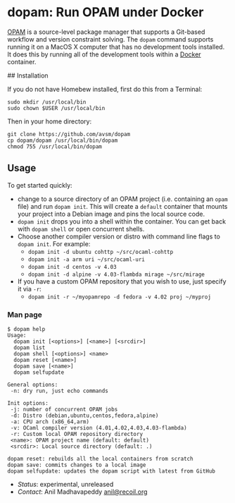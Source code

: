 dopam: Run OPAM under Docker
============================

[OPAM](https://opam.ocaml.org) is a source-level package manager that
supports a Git-based workflow and version constraint solving.  The `dopam`
command supports running it on a MacOS X computer that has no development
tools installed.  It does this by running all of the development tools
within a [Docker](http://docker.com) container.

## Installation

If you do not have Homebew installed, first do this from a Terminal:

    sudo mkdir /usr/local/bin
    sudo chown $USER /usr/local/bin

Then in your home directory:

    git clone https://github.com/avsm/dopam
    cp dopam/dopam /usr/local/bin/dopam
    chmod 755 /usr/local/bin/dopam

## Usage

To get started quickly:

- change to a source directory of an OPAM project
  (i.e. containing an `opam` file) and run
  `dopam init`.  This will create a `default` container that
  mounts your project into a Debian image and pins the local
  source code.
- `dopam init` drops you into a shell within the container.
  You can get back with `dopam shell` or open concurrent shells.
- Choose another compiler version or distro with command line
  flags to `dopam init`.  For example:
    - `dopam init -d ubuntu cohttp ~/src/ocaml-cohttp`
    - `dopam init -a arm uri ~/src/ocaml-uri`
    - `dopam init -d centos -v 4.03`
    - `dopam init -d alpine -v 4.03-flambda mirage ~/src/mirage`
- If you have a custom OPAM repository that you wish to use,
  just specify it via `-r`:
    - `dopam init -r ~/myopamrepo -d fedora -v 4.02 proj ~/myproj`

### Man page

```
$ dopam help
Usage:
  dopam init [<options>] [<name>] [<srcdir>]
  dopam list
  dopam shell [<options>] <name>
  dopam reset [<name>]
  dopam save [<name>]
  dopam selfupdate

General options:
 -n: dry run, just echo commands

Init options:
 -j: number of concurrent OPAM jobs
 -d: Distro (debian,ubuntu,centos,fedora,alpine)
 -a: CPU arch (x86_64,arm)
 -v: OCaml compiler version (4.01,4.02,4.03,4.03-flambda)
 -r: Custom local OPAM repository directory
 <name>: OPAM project name (default: default)
 <srcdir>: Local source directory (default: .)

dopam reset: rebuilds all the local containers from scratch
dopam save: commits changes to a local image
dopam selfupdate: updates the dopam script with latest from GitHub
```

- *Status*: experimental, unreleased
- *Contact*: Anil Madhavapeddy <anil@recoil.org>
